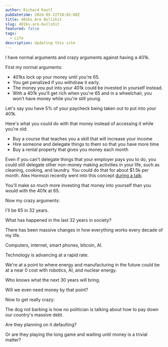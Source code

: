 ```yaml
---
author: Richard Kastl
pubDatetime: 2024-05-22T10:02:00Z
title: 401ks Are Bullshit
slug: 401ks-are-bullshit
featured: false
tags:
  - Life
description: Updating this site
---
```


I have normal arguments and crazy arguments against having a 401k. 

First my normal arguments: 

- 401ks lock up your money until you're 65. 
- You get penalized if you withdraw it early. 
- The money you put into your 401k could be invested in yourself instead. 
- With a 401k you'll get rich when you're 65 and in a wheelchair, you won't have money while you're still young. 

Let's say you have 5% of your paycheck being taken out to put into your 401k. 

Here's what you could do with that money instead of accessing it while you're old:
- Buy a course that teaches you a skill that will increase your income 
- Hire someone and delegate things to them so that you have more time 
- Buy a rental property that gives you money each month 

Even if you can't delegate things that your employer pays you to do, you could still delegate other non-money making activities in your life, such as cleaning, cooking, and laundry. You could do that for about $1.5k per month. Alex Hormozi recently went into this concept <a href="https://youtu.be/h6y0nYVZgwE?si=bNiJ7ar_eg2scw50&t=2017" target='_blank'>during a talk</a>.

You'll make so much more investing that money into yourself than you would with the 401k at 65.

Now my crazy arguments: 

I'll be 65 in 32 years. 

What has happened in the last 32 years in society? 

There has been massive changes in how everything works every decade of my life. 

Computers, internet, smart phones, bitcoin, AI. 

Technology is advancing at a rapid rate. 

We're at a point to where energy and manufacturing in the future could be at a near 0 cost with robotics, AI, and nuclear energy.

Who knows what the next 30 years will bring. 

Will we even need money by that point? 

Now to get really crazy: 

The dog not barking is how no politician is talking about how to pay down our country's massive debt. 

Are they planning on it defaulting? 

Or are they playing the long game and waiting until money is a trivial matter?